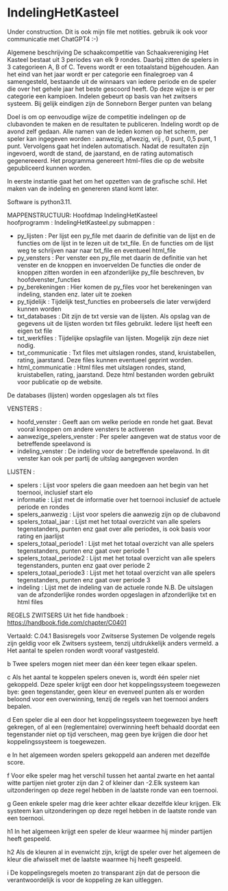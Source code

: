 # IndelingHetKasteel

Under construction.  Dit is ook mijn file met notities. gebruik ik ook voor communicatie met ChatGPT4 :-)
 
Algemene beschrijving
De schaakcompetitie van Schaakvereniging Het Kasteel bestaat uit 3 periodes van elk 9 rondes. Daarbij zitten de spelers in 3 categorieen A, B of C. Tevens wordt er een totaalstand bijgehouden. Aan het eind van het jaar wordt er per categorie een finalegroep van 4 samengesteld, bestaande uit de winnaars van iedere periode en de speler die over het gehele jaar het beste gescoord heeft. Op deze wijze is er per categorie een kampioen. 
Indelen gebeurt op basis van het zwitsers systeem. Bij gelijk eindigen zijn de Sonneborn Berger punten van belang


Doel is om op eenvoudige wijze de competitie indelingen op de clubavonden te maken en de resultaten te publiceren.
Indeling wordt op de avond zelf gedaan. Alle namen van de leden komen op het scherm, per speler kan ingegeven worden : aanwezig, afwezig, vrij , 0 punt, 0,5 punt, 1 punt.  Vervolgens gaat het indelen automatisch. Nadat de resultaten zijn ingevoerd, wordt de stand, de jaarstand, en de rating automatisch gegenereeerd. 
Het programma genereert html-files die op de website gepubliceerd kunnen worden.


In eerste instantie gaat het om het opzetten van de grafische schil. Het maken van de indeling en genereren stand komt later. 

Software is python3.11.  

MAPPENSTRUCTUUR:
Hoofdmap IndelingHetKasteel    
    hoofprogramm :  IndelingHetKasteel.py
submappen :
- py_lijsten :
     Per lijst een py_file met daarin de definitie van de lijst en de functies om de lijst in te lezen uit de txt_file. 
     En de functies om de lijst weg te schrijven naar naar txt_file en eventueel html_file
- py_vensters :
     Per venster een py_file met daarin de definitie van het venster en de knoppen en invoervelden
     De functies die onder de knoppen zitten worden in een afzonderlijke py_file beschreven, bv hoofdvenster_functies
- py_berekeningen :
     Hier komen de py_files voor het berekeningen van indeling, standen enz. later uit te zoeken
- py_tijdelijk :
     Tijdelijk test_functies en probeersels die later verwijderd kunnen worden     
- txt_databases :
     Dit zijn de txt versie van de lijsten. Als opslag van de gegevens uit de lijsten worden txt files gebruikt. Iedere lijst heeft een eigen txt file
- txt_werkfiles :
     Tijdelijke opslagfile van lijsten. Mogelijk zijn deze niet nodig.
- txt_communicatie :
     Txt files met uitslagen rondes, stand, kruistabellen, rating, jaarstand. Deze files kunnen eventueel geprint worden.
- html_communicatie :
     Html files met uitslagen rondes, stand, kruistabellen, rating, jaarstand. Deze html bestanden worden gebruikt voor publicatie op de website.

De databases (lijsten) worden opgeslagen als txt files

VENSTERS :
- hoofd_venster :
    Geeft aan om welke periode en ronde het gaat.
    Bevat vooral knoppen om andere vensters te activeren
- aanwezige_spelers_venster :
    Per speler aangeven wat de status voor de betreffende speelavond is
- indeling_venster :
    De indeling voor de betreffende speelavond. In dit venster kan ook per partij de uitslag aangegeven worden

LIJSTEN :
- spelers :
    Lijst voor spelers die gaan meedoen aan het begin van het toernooi, inclusief start elo
- informatie :
    Lijst met de informatie over het toernooi inclusief de actuele periode en rondes
- spelers_aanwezig :
    Lijst voor spelers die aanwezig zijn op de clubavond
- spelers_totaal_jaar :
    Lijst met het totaal overzicht van alle spelers tegenstanders, punten enz gaat over alle periodes, is ook basis voor rating en jaarlijst
- spelers_totaal_periode1 :
    Lijst met het totaal overzicht van alle spelers tegenstanders, punten enz gaat over periode 1
- spelers_totaal_periode2 :
    Lijst met het totaal overzicht van alle spelers tegenstanders, punten enz gaat over periode 2
- spelers_totaal_periode3 :
    Lijst met het totaal overzicht van alle spelers tegenstanders, punten enz gaat over periode 3
- indeling :
    Lijst met de indeling van de actuele ronde
    N.B.  De uitslagen van de afzonderlijke rondes worden opgeslagen in afzonderlijke txt en html files 


REGELS ZWITSERS
Uit het fide handboek : https://handbook.fide.com/chapter/C0401

Vertaald:
C.04.1 Basisregels voor Zwitserse Systemen
De volgende regels zijn geldig voor elk Zwitsers systeem, tenzij uitdrukkelijk anders vermeld.
a Het aantal te spelen ronden wordt vooraf vastgesteld.

b Twee spelers mogen niet meer dan één keer tegen elkaar spelen.

c Als het aantal te koppelen spelers oneven is, wordt één speler niet gekoppeld. Deze speler krijgt een door het koppelingssysteem toegewezen bye: geen tegenstander, geen kleur en evenveel punten als er worden beloond voor een overwinning, tenzij de regels van het toernooi anders bepalen.

d Een speler die al een door het koppelingssysteem toegewezen bye heeft gekregen, of al een (reglementaire) overwinning heeft behaald doordat een tegenstander niet op tijd verscheen, mag geen bye krijgen die door het koppelingssysteem is toegewezen.

e In het algemeen worden spelers gekoppeld aan anderen met dezelfde score.

f Voor elke speler mag het verschil tussen het aantal zwarte en het aantal witte partijen niet groter zijn dan 2 of kleiner dan -2.Elk systeem kan uitzonderingen op deze regel hebben in de laatste ronde van een toernooi.

g Geen enkele speler mag drie keer achter elkaar dezelfde kleur krijgen. Elk systeem kan uitzonderingen op deze regel hebben in de laatste ronde van een toernooi.

h1 In het algemeen krijgt een speler de kleur waarmee hij minder partijen heeft gespeeld.

h2 Als de kleuren al in evenwicht zijn, krijgt de speler over het algemeen de kleur die afwisselt met de laatste waarmee hij heeft gespeeld.

i De koppelingsregels moeten zo transparant zijn dat de persoon die verantwoordelijk is voor de koppeling ze kan uitleggen.

